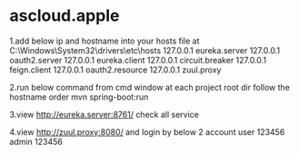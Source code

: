 # ascloud.apple

1.add below ip and hostname into your hosts file at C:\Windows\System32\drivers\etc\hosts
127.0.0.1 eureka.server
127.0.0.1 oauth2.server
127.0.0.1 eureka.client
127.0.0.1 circuit.breaker
127.0.0.1 feign.client
127.0.0.1 oauth2.resource
127.0.0.1 zuul.proxy

2.run below command from cmd window at each project root dir follow the hostname order
mvn spring-boot:run

3.view http://eureka.server:8761/ check all service

4.view http://zuul.proxy:8080/ and login by below 2 account
user 123456
admin 123456
